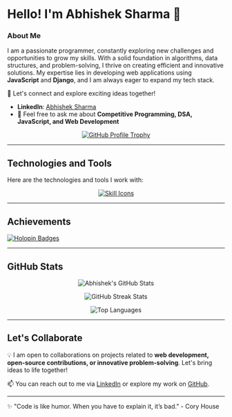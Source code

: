 # Hello! I'm Abhishek Sharma 👋

### About Me

I am a passionate programmer, constantly exploring new challenges and opportunities to grow my skills. With a solid foundation in algorithms, data structures, and problem-solving, I thrive on creating efficient and innovative solutions. My expertise lies in developing web applications using **JavaScript** and **Django**, and I am always eager to expand my tech stack.

🚀 Let's connect and explore exciting ideas together!

- **LinkedIn**: [Abhishek Sharma](https://www.linkedin.com/in/abhishek-sharma-439a20144)
- 💬 Feel free to ask me about **Competitive Programming, DSA, JavaScript, and Web Development**

<p align="center">
  <a href="https://github.com/ryo-ma/github-profile-trophy">
    <img src="https://github-profile-trophy.vercel.app/?username=abhishekSharmaGithub&theme=radical&row=1&column=6" alt="GitHub Profile Trophy" />
  </a>
</p>

---

## Technologies and Tools

Here are the technologies and tools I work with:

<p align="center">
  <a href="https://skillicons.dev">
    <img src="https://skillicons.dev/icons?i=aws,babel,bash,bootstrap,c,cpp,css,django,docker,express,figma,firebase,git,github,gitlab,grafana,html,java,js,kali,linux,mongodb,mysql,nextjs,nginx,nodejs,npm,postgres,postman,prisma,prometheus,py,react,redis,selenium,ts,tailwind,ubuntu,vite,vscode" alt="Skill Icons" />
  </a>
</p>

---

## Achievements

[![Holopin Badges](https://holopin.me/visitorx7)](https://holopin.io/@visitorx7)

---

## GitHub Stats

<p align="center">
  <img src="https://github-readme-stats.vercel.app/api?username=abhishekSharmaGithub&show_icons=true&theme=radical" alt="Abhishek's GitHub Stats" />
</p>

<p align="center">
  <img src="https://github-readme-streak-stats.herokuapp.com/?user=abhishekSharmaGithub&theme=radical" alt="GitHub Streak Stats" />
</p>

<p align="center">
  <img src="https://github-readme-stats.vercel.app/api/top-langs/?username=abhishekSharmaGithub&layout=compact&theme=radical" alt="Top Languages" />
</p>

---

## Let's Collaborate

💡 I am open to collaborations on projects related to **web development, open-source contributions, or innovative problem-solving**. Let's bring ideas to life together!

📫 You can reach out to me via [LinkedIn](https://www.linkedin.com/in/abhishek-sharma-439a20144) or explore my work on [GitHub](https://github.com/abhishekSharmaGithub).

---

✨ "Code is like humor. When you have to explain it, it’s bad." - Cory House
